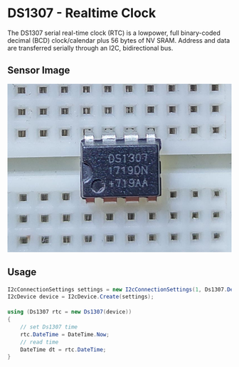 # DS1307 - Realtime Clock
The DS1307 serial real-time clock (RTC) is a lowpower, full binary-coded decimal (BCD) clock/calendar plus 56 bytes of NV SRAM. Address and data are transferred serially through an I2C, bidirectional bus.

## Sensor Image
![](sensor.jpg)

## Usage
```csharp
I2cConnectionSettings settings = new I2cConnectionSettings(1, Ds1307.DefaultI2cAddress);
I2cDevice device = I2cDevice.Create(settings);

using (Ds1307 rtc = new Ds1307(device))
{
    // set Ds1307 time
    rtc.DateTime = DateTime.Now;
    // read time
    DateTime dt = rtc.DateTime;
}
```
